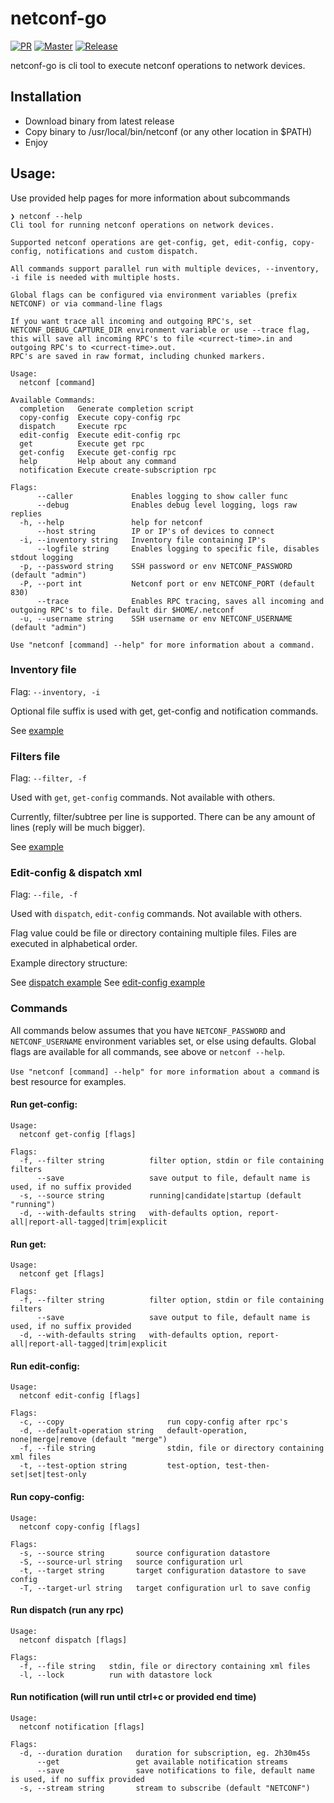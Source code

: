 # netconf-go

[![PR](https://github.devcloud.elisa.fi/NetOps/netconf-go/workflows/Pull%20Request/badge.svg)](https://github.devcloud.elisa.fi/NetOps/netconf-go/actions/workflows/pr.yaml)
[![Master](https://github.devcloud.elisa.fi/NetOps/netconf-go/workflows/Master/badge.svg)](https://github.devcloud.elisa.fi/NetOps/netconf-go/actions/workflows/master.yaml)
[![Release](https://github.devcloud.elisa.fi/NetOps/netconf-go/workflows/Release/badge.svg)](https://github.devcloud.elisa.fi/NetOps/netconf-go/actions/workflows/release.yaml)

netconf-go is cli tool to execute netconf operations to network devices.

## Installation

- Download binary from latest release
- Copy binary to /usr/local/bin/netconf (or any other location in $PATH)
- Enjoy

## Usage:

Use provided help pages for more information about subcommands
```
❯ netconf --help
Cli tool for running netconf operations on network devices.

Supported netconf operations are get-config, get, edit-config, copy-config, notifications and custom dispatch.

All commands support parallel run with multiple devices, --inventory, -i file is needed with multiple hosts.

Global flags can be configured via environment variables (prefix NETCONF) or via command-line flags

If you want trace all incoming and outgoing RPC's, set NETCONF_DEBUG_CAPTURE_DIR environment variable or use --trace flag,
this will save all incoming RPC's to file <currect-time>.in and outgoing RPC's to <currect-time>.out.
RPC's are saved in raw format, including chunked markers.

Usage:
  netconf [command]

Available Commands:
  completion   Generate completion script
  copy-config  Execute copy-config rpc
  dispatch     Execute rpc
  edit-config  Execute edit-config rpc
  get          Execute get rpc
  get-config   Execute get-config rpc
  help         Help about any command
  notification Execute create-subscription rpc

Flags:
      --caller             Enables logging to show caller func
      --debug              Enables debug level logging, logs raw replies
  -h, --help               help for netconf
      --host string        IP or IP's of devices to connect
  -i, --inventory string   Inventory file containing IP's
      --logfile string     Enables logging to specific file, disables stdout logging
  -p, --password string    SSH password or env NETCONF_PASSWORD (default "admin")
  -P, --port int           Netconf port or env NETCONF_PORT (default 830)
      --trace              Enables RPC tracing, saves all incoming and outgoing RPC's to file. Default dir $HOME/.netconf
  -u, --username string    SSH username or env NETCONF_USERNAME (default "admin")

Use "netconf [command] --help" for more information about a command.
```
### Inventory file
Flag: `--inventory, -i`

Optional file suffix is used with get, get-config and notification commands. 

See [example](examples/hosts.ini)

### Filters file
Flag: `--filter, -f`

Used with `get`, `get-config` commands. Not available with others.

Currently, filter/subtree per line is supported. There can be any amount of lines (reply will be much bigger).

See [example](examples/filters.xml)

### Edit-config & dispatch xml
Flag: `--file, -f`

Used with `dispatch`, `edit-config` commands. Not available with others.

Flag value could be file or directory containing multiple files.
Files are executed in alphabetical order.

Example directory structure:

See [dispatch example](examples/dispatch)
See [edit-config example](examples/edit-config)

### Commands
All commands below assumes that you have `NETCONF_PASSWORD` and `NETCONF_USERNAME` environment variables set, or else using defaults.
Global flags are available for all commands, see above or `netconf --help`.

`Use "netconf [command] --help" for more information about a command` is best resource for examples.

#### Run get-config:
```
Usage:
  netconf get-config [flags]

Flags:
  -f, --filter string          filter option, stdin or file containing filters
      --save                   save output to file, default name is used, if no suffix provided
  -s, --source string          running|candidate|startup (default "running")
  -d, --with-defaults string   with-defaults option, report-all|report-all-tagged|trim|explicit
```

#### Run get:
```
Usage:
  netconf get [flags]

Flags:
  -f, --filter string          filter option, stdin or file containing filters
      --save                   save output to file, default name is used, if no suffix provided
  -d, --with-defaults string   with-defaults option, report-all|report-all-tagged|trim|explicit
```

#### Run edit-config:
```
Usage:
  netconf edit-config [flags]

Flags:
  -c, --copy                       run copy-config after rpc's
  -d, --default-operation string   default-operation, none|merge|remove (default "merge")
  -f, --file string                stdin, file or directory containing xml files
  -t, --test-option string         test-option, test-then-set|set|test-only
```

#### Run copy-config:
```
Usage:
  netconf copy-config [flags]

Flags:
  -s, --source string       source configuration datastore
  -S, --source-url string   source configuration url
  -t, --target string       target configuration datastore to save config
  -T, --target-url string   target configuration url to save config
```

#### Run dispatch (run any rpc)
```
Usage:
  netconf dispatch [flags]

Flags:
  -f, --file string   stdin, file or directory containing xml files
  -l, --lock          run with datastore lock
```

#### Run notification (will run until ctrl+c or provided end time)
```
Usage:
  netconf notification [flags]

Flags:
  -d, --duration duration   duration for subscription, eg. 2h30m45s
      --get                 get available notification streams
      --save                save notifications to file, default name is used, if no suffix provided
  -s, --stream string       stream to subscribe (default "NETCONF")
```
